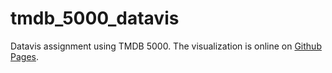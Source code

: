 # tmdb_5000_datavis
Datavis assignment using TMDB 5000.
The visualization is online on [Github Pages](https://brenoalef.github.io/tmdb_5000_datavis/).
